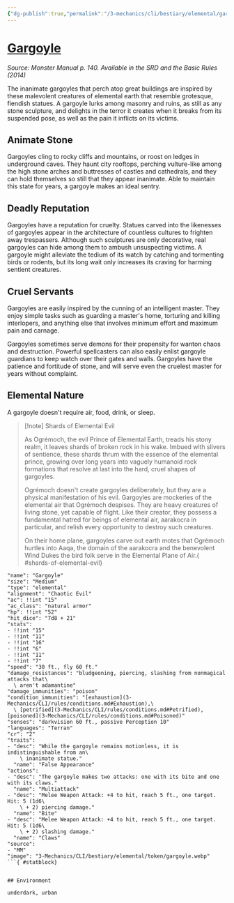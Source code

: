 ```yaml
---
{"dg-publish":true,"permalink":"/3-mechanics/cli/bestiary/elemental/gargoyle/","tags":["ttrpg-cli/compendium/src/5e/mm","ttrpg-cli/monster/cr/2","ttrpg-cli/monster/environment/underdark","ttrpg-cli/monster/environment/urban","ttrpg-cli/monster/size/medium","ttrpg-cli/monster/type/elemental"],"noteIcon":""}
---
```


# [Gargoyle](3-Mechanics\CLI\bestiary\elemental/gargoyle.md)
*Source: Monster Manual p. 140. Available in the <span title='Systems Reference Document (5.1)'>SRD</span> and the Basic Rules (2014)*  

The inanimate gargoyles that perch atop great buildings are inspired by these malevolent creatures of elemental earth that resemble grotesque, fiendish statues. A gargoyle lurks among masonry and ruins, as still as any stone sculpture, and delights in the terror it creates when it breaks from its suspended pose, as well as the pain it inflicts on its victims.

## Animate Stone

Gargoyles cling to rocky cliffs and mountains, or roost on ledges in underground caves. They haunt city rooftops, perching vulture-like among the high stone arches and buttresses of castles and cathedrals, and they can hold themselves so still that they appear inanimate. Able to maintain this state for years, a gargoyle makes an ideal sentry.

## Deadly Reputation

Gargoyles have a reputation for cruelty. Statues carved into the likenesses of gargoyles appear in the architecture of countless cultures to frighten away trespassers. Although such sculptures are only decorative, real gargoyles can hide among them to ambush unsuspecting victims. A gargoyle might alleviate the tedium of its watch by catching and tormenting birds or rodents, but its long wait only increases its craving for harming sentient creatures.

## Cruel Servants

Gargoyles are easily inspired by the cunning of an intelligent master. They enjoy simple tasks such as guarding a master's home, torturing and killing interlopers, and anything else that involves minimum effort and maximum pain and carnage.

Gargoyles sometimes serve demons for their propensity for wanton chaos and destruction. Powerful spellcasters can also easily enlist gargoyle guardians to keep watch over their gates and walls. Gargoyles have the patience and fortitude of stone, and will serve even the cruelest master for years without complaint.

## Elemental Nature

A gargoyle doesn't require air, food, drink, or sleep.

> [!note] Shards of Elemental Evil
> 
> As Ogrémoch, the evil Prince of Elemental Earth, treads his stony realm, it leaves shards of broken rock in his wake. Imbued with slivers of sentience, these shards thrum with the essence of the elemental prince, growing over long years into vaguely humanoid rock formations that resolve at last into the hard, cruel shapes of gargoyles.
> 
> Ogrémoch doesn't create gargoyles deliberately, but they are a physical manifestation of his evil. Gargoyles are mockeries of the elemental air that Ogrémoch despises. They are heavy creatures of living stone, yet capable of flight. Like their creator, they possess a fundamental hatred for beings of elemental air, aarakocra in particular, and relish every opportunity to destroy such creatures.
> 
> On their home plane, gargoyles carve out earth motes that Ogrémoch hurtles into Aaqa, the domain of the aarakocra and the benevolent Wind Dukes the bird folk serve in the Elemental Plane of Air.{ #shards-of-elemental-evil}


```statblock
"name": "Gargoyle"
"size": "Medium"
"type": "elemental"
"alignment": "Chaotic Evil"
"ac": !!int "15"
"ac_class": "natural armor"
"hp": !!int "52"
"hit_dice": "7d8 + 21"
"stats":
- !!int "15"
- !!int "11"
- !!int "16"
- !!int "6"
- !!int "11"
- !!int "7"
"speed": "30 ft., fly 60 ft."
"damage_resistances": "bludgeoning, piercing, slashing from nonmagical attacks that\
  \ aren't adamantine"
"damage_immunities": "poison"
"condition_immunities": "[exhaustion](3-Mechanics/CLI/rules/conditions.md#Exhaustion),\
  \ [petrified](3-Mechanics/CLI/rules/conditions.md#Petrified), [poisoned](3-Mechanics/CLI/rules/conditions.md#Poisoned)"
"senses": "darkvision 60 ft., passive Perception 10"
"languages": "Terran"
"cr": "2"
"traits":
- "desc": "While the gargoyle remains motionless, it is indistinguishable from an\
    \ inanimate statue."
  "name": "False Appearance"
"actions":
- "desc": "The gargoyle makes two attacks: one with its bite and one with its claws."
  "name": "Multiattack"
- "desc": "Melee Weapon Attack: +4 to hit, reach 5 ft., one target. Hit: 5 (1d6\
    \ + 2) piercing damage."
  "name": "Bite"
- "desc": "Melee Weapon Attack: +4 to hit, reach 5 ft., one target. Hit: 5 (1d6\
    \ + 2) slashing damage."
  "name": "Claws"
"source":
- "MM"
"image": "3-Mechanics/CLI/bestiary/elemental/token/gargoyle.webp"
```{ #statblock}


## Environment

underdark, urban